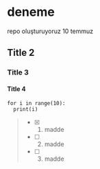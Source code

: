 # deneme
repo oluşturuyoruz 10 temmuz

## Title 2
### Title 3
#### Title 4

    for i in range(10):
      print(i)


>- [x] 1. madde
>- [ ] 2. madde
>- [ ] 3. madde
